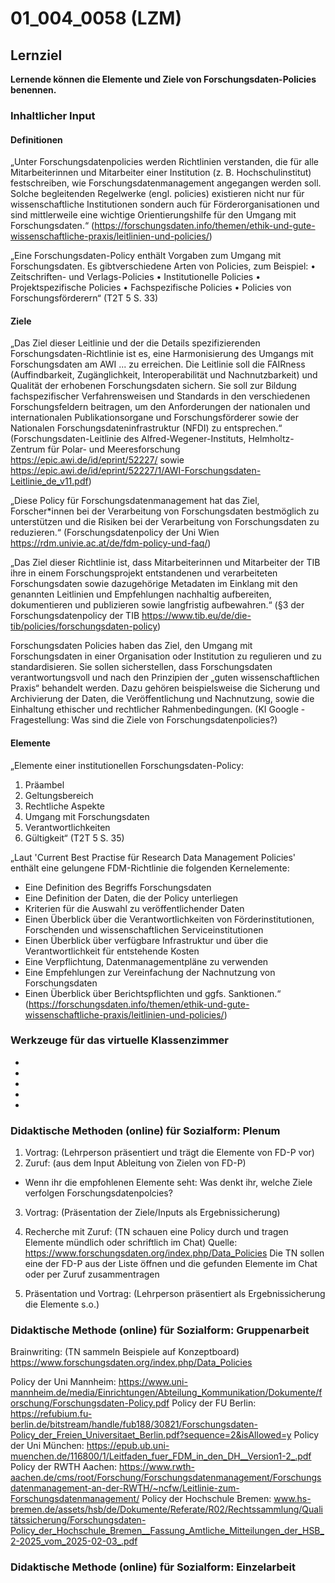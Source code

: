 # 01_004_0058 (LZM)

## Lernziel

**Lernende können die Elemente und Ziele von Forschungsdaten-Policies benennen.**

### Inhaltlicher Input 
#### Definitionen
„Unter Forschungsdatenpolicies werden Richtlinien verstanden, die für alle Mitarbeiterinnen und Mitarbeiter einer Institution (z. B. Hochschulinstitut) festschreiben, wie Forschungsdatenmanagement angegangen werden soll. Solche begleitenden Regelwerke (engl. policies) existieren nicht nur für wissenschaftliche Institutionen sondern auch für Förderorganisationen und sind mittlerweile eine wichtige Orientierungshilfe für den Umgang mit Forschungsdaten.“ (https://forschungsdaten.info/themen/ethik-und-gute-wissenschaftliche-praxis/leitlinien-und-policies/)

„Eine Forschungsdaten-Policy enthält Vorgaben zum Umgang mit Forschungsdaten. Es gibtverschiedene Arten von Policies, zum Beispiel:
• Zeitschriften- und Verlags-Policies
• Institutionelle Policies
• Projektspezifische Policies
• Fachspezifische Policies
• Policies von Forschungsförderern“ (T2T 5 S. 33)

#### Ziele
„Das Ziel dieser Leitlinie und der die Details spezifizierenden Forschungsdaten-Richtlinie ist es, eine Harmonisierung des Umgangs mit Forschungsdaten am AWI ... zu erreichen. Die Leitlinie soll die FAIRness (Auffindbarkeit, Zugänglichkeit, Interoperabilität und Nachnutzbarkeit) und Qualität der erhobenen Forschungsdaten sichern. Sie soll zur Bildung fachspezifischer Verfahrensweisen und Standards in den verschiedenen Forschungsfeldern beitragen, um den Anforderungen der nationalen und internationalen Publikationsorgane und Forschungsförderer sowie der Nationalen Forschungsdateninfrastruktur (NFDI) zu entsprechen.“ (Forschungsdaten-Leitlinie des Alfred-Wegener-Instituts, Helmholtz-Zentrum für Polar- und Meeresforschung https://epic.awi.de/id/eprint/52227/ sowie https://epic.awi.de/id/eprint/52227/1/AWI-Forschungsdaten-Leitlinie_de_v11.pdf)

„Diese Policy für Forschungsdatenmanagement hat das Ziel, Forscher*innen bei der Verarbeitung von Forschungsdaten bestmöglich zu unterstützen und die Risiken bei der Verarbeitung von Forschungsdaten zu reduzieren.“ (Forschungsdatenpolicy der Uni Wien https://rdm.univie.ac.at/de/fdm-policy-und-faq/)

„Das Ziel dieser Richtlinie ist, dass Mitarbeiterinnen und Mitarbeiter der TIB ihre in einem Forschungsprojekt entstandenen und verarbeiteten Forschungsdaten sowie dazugehörige Metadaten im Einklang mit den genannten Leitlinien und Empfehlungen nachhaltig aufbereiten, dokumentieren und publizieren sowie langfristig aufbewahren.“ (§3 der Forschungsdatenpolicy der TIB https://www.tib.eu/de/die-tib/policies/forschungsdaten-policy)

Forschungsdaten Policies haben das Ziel, den Umgang mit Forschungsdaten in einer Organisation oder Institution zu regulieren und zu standardisieren. Sie sollen sicherstellen, dass Forschungsdaten verantwortungsvoll und nach den Prinzipien der „guten wissenschaftlichen Praxis“ behandelt werden. Dazu gehören beispielsweise die Sicherung und Archivierung der Daten, die Veröffentlichung und Nachnutzung, sowie die Einhaltung ethischer und rechtlicher Rahmenbedingungen. (KI Google - Fragestellung: Was sind die Ziele von Forschungsdatenpolicies?)

#### Elemente

„Elemente einer institutionellen Forschungsdaten-Policy:
1. Präambel
2. Geltungsbereich
3. Rechtliche Aspekte
4. Umgang mit Forschungsdaten
5. Verantwortlichkeiten
6. Gültigkeit“ (T2T 5 S. 35)
   
„Laut 'Current Best Practise für Research Data Management Policies' enthält eine gelungene FDM-Richtlinie die folgenden Kernelemente:
* Eine Definition des Begriffs Forschungsdaten
* Eine Definition der Daten, die der Policy unterliegen
* Kriterien für die Auswahl zu veröffentlichender Daten
* Einen Überblick über die Verantwortlichkeiten von Förderinstitutionen, Forschenden und wissenschaftlichen Serviceinstitutionen
* Einen Überblick über verfügbare Infrastruktur und über die Verantwortlichkeit für entstehende Kosten
* Eine Verpflichtung, Datenmanagementpläne zu verwenden
* Eine Empfehlungen zur Vereinfachung der Nachnutzung von Forschungsdaten
* Einen Überblick über Berichtspflichten und ggfs. Sanktionen.“ (https://forschungsdaten.info/themen/ethik-und-gute-wissenschaftliche-praxis/leitlinien-und-policies/)


### Werkzeuge für das virtuelle Klassenzimmer

* 
* 
* 
* 
* 

### Didaktische Methoden (online) für Sozialform: Plenum

1. Vortrag: (Lehrperson präsentiert und trägt die Elemente von FD-P vor)
2. Zuruf: (aus dem Input Ableitung von Zielen von FD-P)
* Wenn ihr die empfohlenen Elemente seht:  Was denkt ihr, welche Ziele verfolgen Forschungsdatenpolcies? 
3. Vortrag: (Präsentation der Ziele/Inputs als Ergebnissicherung)

1. Recherche mit Zuruf: (TN schauen eine Policy durch und tragen Elemente mündlich oder schriftlich im Chat)
   Quelle: https://www.forschungsdaten.org/index.php/Data_Policies
   Die TN sollen eine der FD-P aus der Liste öffnen und die gefunden Elemente im Chat oder per Zuruf zusammentragen
2. Präsentation und Vortrag: (Lehrperson präsentiert als Ergebnissicherung die Elemente s.o.)

### Didaktische Methode (online) für Sozialform: Gruppenarbeit	

Brainwriting: (TN sammeln Beispiele auf Konzeptboard)
https://www.forschungsdaten.org/index.php/Data_Policies 

Policy der Uni Mannheim: https://www.uni-mannheim.de/media/Einrichtungen/Abteilung_Kommunikation/Dokumente/forschung/Forschungsdaten-Policy.pdf
Policy der FU Berlin:  https://refubium.fu-berlin.de/bitstream/handle/fub188/30821/Forschungsdaten-Policy_der_Freien_Universitaet_Berlin.pdf?sequence=2&isAllowed=y
Policy der Uni München: https://epub.ub.uni-muenchen.de/116800/1/Leitfaden_fuer_FDM_in_den_DH__Version1-2_.pdf
Policy der RWTH Aachen:  https://www.rwth-aachen.de/cms/root/Forschung/Forschungsdatenmanagement/Forschungsdatenmanagement-an-der-RWTH/~ncfw/Leitlinie-zum-Forschungsdatenmanagement/
Policy der Hochschule Bremen: www.hs-bremen.de/assets/hsb/de/Dokumente/Referate/R02/Rechtssammlung/Qualitätssicherung/Forschungsdaten-Policy_der_Hochschule_Bremen__Fassung_Amtliche_Mitteilungen_der_HSB_2-2025_vom_2025-02-03_.pdf


### Didaktische Methode (online) für Sozialform: Einzelarbeit


